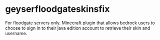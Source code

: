 # geyserfloodgateskinsfix
For floodgate servers only. Minecraft plugin that allows bedrock users to choose to sign in to their java edition account to retrieve their skin and username.
